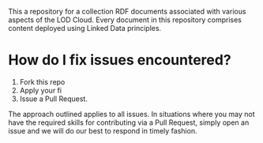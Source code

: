 This a repository for a collection RDF documents associated with various aspects of the LOD Cloud. Every document in this repository comprises content deployed using Linked Data principles. 

# How do I fix issues encountered?
1. Fork this repo
2. Apply your fi
3. Issue a Pull Request.

The approach outlined applies to all issues. In situations where you may not have the required skills for contributing via a Pull Request, simply open an issue and we will do our best to respond in timely fashion. 
